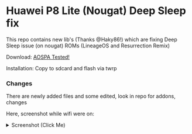 # Huawei P8 Lite (Nougat) Deep Sleep fix

This repo contains new lib's (Thanks @Haky86!) which are fixing Deep Sleep issue (on nougat) 
ROMs (LineageOS and Resurrection Remix)

Download: [AOSPA Tested!](https://github.com/K4CZP3R/p8lite-deepsleepfix/releases)  

Installation: Copy to sdcard and flash via twrp

### Changes

There are newly added files and some edited, look in repo for addons, changes

Here, screenshot while wifi were on:

<details> 
  <summary>Screenshot (Click Me)</summary>
   <p> 
	KernelAuditor - https://raw.githubusercontent.com/K4CZP3R/p8lite-deepsleepfix/master/screenshot.png
	</p>
</details>